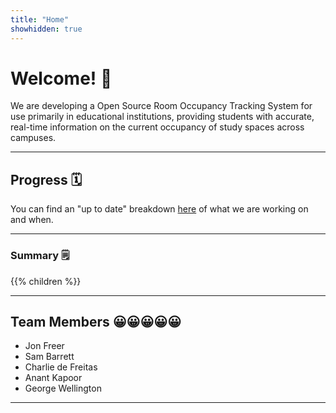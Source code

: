 ```yaml
---
title: "Home"
showhidden: true
---
```


# Welcome! 🎉

We are developing a Open Source Room Occupancy Tracking System for use primarily in educational institutions, providing students with accurate, real-time information on the current occupancy of study spaces across campuses.

---

## Progress 🗓

You can find an "up to date" breakdown [here](/progress) of what we are working on and when.

---

### Summary 🗒

{{% children %}}

---

## Team Members 😀😀😀😀😀

- Jon Freer
- Sam Barrett
- Charlie de Freitas
- Anant Kapoor
- George Wellington

---
